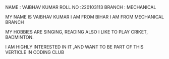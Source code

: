  NAME : VAIBHAV KUMAR
 ROLL NO :220103113
 BRANCH : MECHANICAL

 MY NAME IS VAIBHAV KUMAR 
 I AM FROM BIHAR 
 I AM FROM MECHANICAL BRANCH

 MY HOBBIES ARE SINGING, READING ALSO I LIKE TO PLAY CRIKET, BADMINTON.

 I AM HIGHLY INTERESTED IN IT ,AND WANT TO BE PART OF THIS VERTICLE IN CODING CLUB